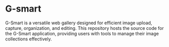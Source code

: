 # G-smart
G-Smart is a versatile web gallery designed for efficient image upload, capture, organization, and editing. This repository hosts the source code for the G-Smart application, providing users with tools to manage their image collections effectively.
